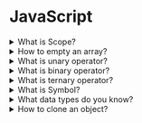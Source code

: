 # JavaScript

<details>
  <summary>What is Scope?</summary>

- each function has its own scope
- only the code inside the function can access the variables scoped in that function
- scopes can be nested inside another
- variable name has to be unique within the same scope
</details>

<details>
  <summary>How to empty an array?</summary>
  
  * substitute with a new array
    ```js
    let arr = [1, 2, 3];
    arr = [];
    ```
  * set length of the array to 0
     ```js
    let arr = [1, 2, 3];
    arr.length = 0;
    ```
</details>

<details>
  <summary>What is unary operator?</summary>
  
  * it takes a single operand/argument and performs an operation
  * examples:
    * `!` logical NOT - converts to a boolean value then negates it
    * `+` unary plus - tries to convert an operand to a number 
    * `typeof` - returns a string which is a type of operand
</details>

<details>
  <summary>What is binary operator?</summary>
  
  * it works with two operands
  * most operators are binary:
    * Multiplicative Operators
    * Additive Operators
    * Bitwise Shift Operators
    * Relational Operators
    * Equality Operators
    * Binary Bitwise Operators
    * Binary Logical Operators
</details>

<details>
  <summary>What is ternary operator?</summary>
  
  * the only JavaScript operator that takes three operands
  * shortened version of `if ... else` statement
  * `condition ? ifTrueExpression : ifFalseExpression`
</details>

<details>
  <summary>What is Symbol?</summary>
  
  * a new primitive data type introduced in ES6
  * completely unique identifiers
    ```js
    let sym1 = Symbol('symbol');
    let sym2 = Symbol('symbol');
    console.log(sym1 === sym2) // → false
    ```
  * tokens that can be used as unique IDs
  * the only purpose of the text in the parentheses is to identify the symbol
</details>

<details>
  <summary>What data types do you know?</summary>
  
  Primitives - their purpose is to hold a value
  * `Undefined` 
  * `Number`
  * `String`
  * `Boolean`
  * `BigInt` - introduced in ES2020
  * `Symbol`
  Structural/reference types - they hold references to values
  * `Object`
  * `Function` - every function is derived from Object constructor
</details>

<details>
  <summary>How to clone an object?</summary>
  
  * `Object.assign()` (copying by reference)
    ```js
    let a = { a: 10 };
    let b = Object.assign({}, a);
    ```
  * `JSON.parse` and `JSON.stringify`
    ```js
    let a = { a: 10 };
    let b = JSON.parse(JSON.stringify(a));
    ```
  * spread operator (copying by reference)
    ```js
    let a = { a: 10 };
    let b = { ...a };
    ```
  * `for ... in` loop (copying by reference)
    ```js
    let a = { a: 10 };
    let b = {};
    for (let key in a) {
      b[key] = a[key];
    }
    ```
  * `cloneDeep` from Lodash
    ```js
    let a = { a: 10, b: { c: 10 } };
    let b = _.cloneDeep(a);
    ```

</details>
